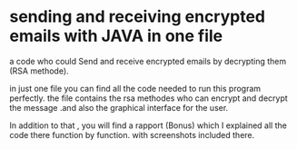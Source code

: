 # sending and receiving encrypted emails with JAVA in one file
 a code who could Send and receive encrypted emails by decrypting them (RSA methode).

 in just one file you can find all the code needed to run this program perfectly.
 the file contains the rsa methodes who can encrypt and decrypt the message .and also the graphical interface for the user.

 In addition to that , you will find a rapport (Bonus) which I explained all the code there function by function. with screenshots included there.
 